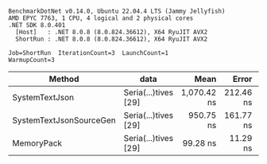 ```

BenchmarkDotNet v0.14.0, Ubuntu 22.04.4 LTS (Jammy Jellyfish)
AMD EPYC 7763, 1 CPU, 4 logical and 2 physical cores
.NET SDK 8.0.401
  [Host]   : .NET 8.0.8 (8.0.824.36612), X64 RyuJIT AVX2
  ShortRun : .NET 8.0.8 (8.0.824.36612), X64 RyuJIT AVX2

Job=ShortRun  IterationCount=3  LaunchCount=1  
WarmupCount=3  

```
| Method                  | data                 | Mean        | Error     | StdDev    | Min         | Max         | Gen0   | Allocated |
|------------------------ |--------------------- |------------:|----------:|----------:|------------:|------------:|-------:|----------:|
| SystemTextJson          | Seria(...)tives [29] | 1,070.42 ns | 212.46 ns | 11.645 ns | 1,057.41 ns | 1,079.85 ns | 0.0038 |     464 B |
| SystemTextJsonSourceGen | Seria(...)tives [29] |   950.75 ns | 161.77 ns |  8.867 ns |   941.65 ns |   959.37 ns | 0.0057 |     568 B |
| MemoryPack              | Seria(...)tives [29] |    99.28 ns |  11.29 ns |  0.619 ns |    98.60 ns |    99.80 ns | 0.0014 |     120 B |
